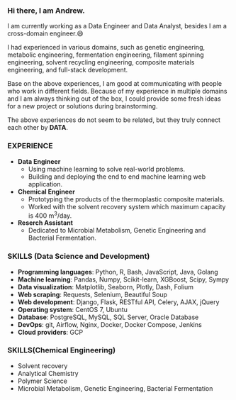 ### Hi there, I am Andrew.

I am currently working as a Data Engineer and Data Analyst, besides I am a cross-domain engineer.:smile:<br>

I had experienced in various domains, such as genetic engineering, metabolic engineering, fermentation engineering, filament spinning engineering, solvent recycling engineering, composite materials engineering, and full-stack development. 

Base on the above experiences, I am good at communicating with people who work in different fields. Because of my experience in multiple domains and I am always thinking out of the box, I could provide some fresh ideas for a new project or solutions during brainstorming.

The above experiences do not seem to be related, but they truly connect each other by **DATA**.<br>

### EXPERIENCE

- **Data Engineer**
  - Using machine learning to solve real-world problems. 
  - Building and deploying the end to end machine learning web application.
- **Chemical Engineer**
  - Prototyping the products of the thermoplastic composite materials.
  - Worked with the solvent recovery system which maximum capacity is 400 m<sup>3</sup>/day.
- **Reserch Assistant**
  - Dedicated to Microbial Metabolism, Genetic Engineering and Bacterial Fermentation.

### SKILLS (Data Science and Development)
- **Programming languages**: Python, R, Bash, JavaScript, Java, Golang
- **Machine learning**: Pandas, Numpy, Scikit-learn, XGBoost, Scipy, Sympy
- **Data visualization**: Matplotlib, Seaborn, Plotly, Dash, Folium
- **Web scraping**: Requests, Selenium, Beautiful Soup
- **Web development**: Django, Flask, RESTful API, Celery, AJAX, jQuery
- **Operating system**: CentOS 7, Ubuntu
- **Database**: PostgreSQL, MySQL, SQL Server, Oracle Database
- **DevOps**: git, Airflow, Nginx, Docker, Docker Compose, Jenkins
- **Cloud providers**: GCP

### SKILLS(Chemical Engineering)
- Solvent recovery
- Analytical Chemistry
- Polymer Science
- Microbial Metabolism, Genetic Engineering, Bacterial Fermentation

<!--
**orcahmlee/orcahmlee** is a ✨ _special_ ✨ repository because its `README.md` (this file) appears on your GitHub profile.

Here are some ideas to get you started:

- 🔭 I’m currently working on ...
- 🌱 I’m currently learning ...
- 👯 I’m looking to collaborate on ...
- 🤔 I’m looking for help with ...
- 💬 Ask me about ...
- 📫 How to reach me: ...
- 😄 Pronouns: ...
- ⚡ Fun fact: ...
-->
